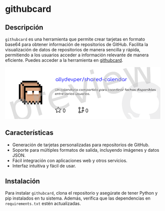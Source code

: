 # githubcard

## Descripción
`githubcard` es una herramienta que permite crear tarjetas en formato base64 para obtener información de repositorios de GitHub. Facilita la visualización de datos de repositorios de manera sencilla y rápida, permitiendo a los usuarios acceder a información relevante de manera eficiente. Puedes acceder a la herramienta en [githubcard](https://githubcard.up.railway.app/).

![Vista previa de githubcard](static/images/preview.png)

## Características
- Generación de tarjetas personalizadas para repositorios de GitHub.
- Soporte para múltiples formatos de salida, incluyendo imágenes y datos JSON.
- Fácil integración con aplicaciones web y otros servicios.
- Interfaz intuitiva y fácil de usar.

## Instalación
Para instalar `githubcard`, clona el repositorio y asegúrate de tener Python y pip instalados en tu sistema. Además, verifica que las dependencias en `requirements.txt` estén actualizadas.

